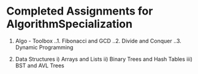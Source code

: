 # Completed Assignments for AlgorithmSpecialization

1. Algo - Toolbox
..1. Fibonacci and GCD
..2. Divide and Conquer
..3. Dynamic Programming

2) Data Structures
    i) Arrays and Lists
    ii) Binary Trees and Hash Tables
    iii) BST and AVL Trees